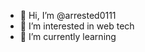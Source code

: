 - 👋 Hi, I’m @arrested0111
- 👀 I’m interested in web tech
- 🌱 I’m currently learning 
  

<!---
arrested0111/arrested0111 is a ✨ special ✨ repository because its `README.md` (this file) appears on your GitHub profile.
You can click the Preview link to take a look at your changes.
--->
